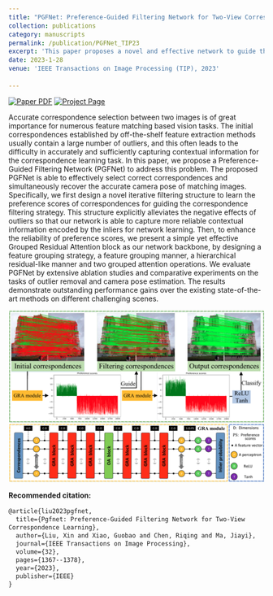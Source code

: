 ```yaml
---
title: "PGFNet: Preference-Guided Filtering Network for Two-View Correspondence Learning"
collection: publications
category: manuscripts
permalink: /publication/PGFNet_TIP23
excerpt: 'This paper proposes a novel and effective network to guide the correspondence filtering strategy by learning the preference scores of correspondences.'
date: 2023-1-28
venue: 'IEEE Transactions on Image Processing (TIP), 2023'

---
```


<a href="../papers/PGFNet/PGFNet_Preference-Guided_Filtering_Network_for_Two-View_Correspondence_Learning.pdf"><img src='https://img.shields.io/badge/PDF-PGFNet-red' alt='Paper PDF'></a>
    <a href='https://github.com/guobaoxiao/PGFNet'><img src='https://img.shields.io/badge/Project Page-PGFNet-yellow' alt='Project Page'></a>	

Accurate correspondence selection between two images is of great importance for numerous feature matching based vision tasks. The initial correspondences established by off-the-shelf feature extraction methods usually contain a large number of outliers, and this often leads to the difficulty in accurately and sufficiently capturing contextual information for the correspondence learning task. In this paper, we propose a Preference-Guided Filtering Network (PGFNet) to address this problem. The proposed PGFNet is able to effectively select correct correspondences and simultaneously recover the accurate camera pose of matching images. Specifically, we first design a novel iterative filtering structure to learn the preference scores of correspondences for guiding the correspondence filtering strategy. This structure explicitly alleviates the negative effects of outliers so that our network is able to capture more reliable contextual information encoded by the inliers for network learning. Then, to enhance the reliability of preference scores, we present a simple yet effective Grouped Residual Attention block as our network backbone, by designing a feature grouping strategy, a feature grouping manner, a hierarchical residual-like manner and two grouped attention operations. We evaluate PGFNet by extensive ablation studies and comparative experiments on the tasks of outlier removal and camera pose estimation. The results demonstrate outstanding performance gains over the existing state-of-the-art methods on different challenging scenes.
<!-- Abstract: Coming soon... -->

![](../papers/PGFNet/images/abstract.png)

**Recommended citation:**

~~~
@article{liu2023pgfnet,
  title={Pgfnet: Preference-Guided Filtering Network for Two-View Correspondence Learning},
  author={Liu, Xin and Xiao, Guobao and Chen, Riqing and Ma, Jiayi},
  journal={IEEE Transactions on Image Processing},
  volume={32},
  pages={1367--1378},
  year={2023},
  publisher={IEEE}
}
~~~